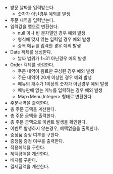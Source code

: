 * 방문 날짜를 입력받는다.
  - 숫자가 아닌경우 예외를 발생
* 주문 내역을 입력받는다.
* 입력값을 맵으로 변환한다.
  - null 이나 빈 문자열인 경우 예외 발생
  - 형식에 맞지 않는 입력일 경우 예외 발생
  - 중복 메뉴를 입력한 경우 예외 발생
* Date 객체를 생성한다.
  - 날짜 범위가 1~31 아닌경우 예외 발생
* Order 객체를 생성한다.
  - 주문 내역이 음료만 구성된 경우 예외 발생
  - 주문 내역이 20개 이상인 경우 예외 발생 
  - 메뉴의 개수가 1이상의 숫자가 아닌경우 예외 발생 
  - 메뉴판에 없는 메뉴를 입력하는 경우 예외 발생
  - Map<Menu,Integer> 형태로 변환한다.
* 주문내역을 출력한다.
* 총 주문 금액을 계산한다.
* 총 주문 금액을 출력한다.
* 총 주문 금액으로 이벤트 발생을 확인한다.
* 이벤트 발생하지 않는경우, 혜택없음을 출력한다.
* 증정품 증정 여부를 구한다.
* 증정품 증정 여부를 출력한다.
* 적용혜택을 구한다.
* 혜택금액을 계산한다.
* 배지를 구한다.
* 결제금액을 계산한다.
  